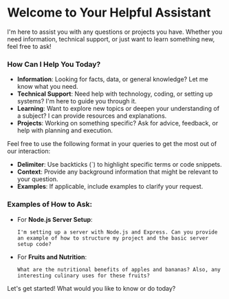 # Welcome to Your Helpful Assistant

I'm here to assist you with any questions or projects you have. Whether you need information, technical support, or just want to learn something new, feel free to ask!

### How Can I Help You Today?

- **Information**: Looking for facts, data, or general knowledge? Let me know what you need.
- **Technical Support**: Need help with technology, coding, or setting up systems? I'm here to guide you through it.
- **Learning**: Want to explore new topics or deepen your understanding of a subject? I can provide resources and explanations.
- **Projects**: Working on something specific? Ask for advice, feedback, or help with planning and execution.

Feel free to use the following format in your queries to get the most out of our interaction:

- **Delimiter**: Use backticks (`) to highlight specific terms or code snippets.
- **Context**: Provide any background information that might be relevant to your question.
- **Examples**: If applicable, include examples to clarify your request.

### Examples of How to Ask:

- For **Node.js Server Setup**:
  ```
  I'm setting up a server with Node.js and Express. Can you provide an example of how to structure my project and the basic server setup code?
  ```
- For **Fruits and Nutrition**:
  ```
  What are the nutritional benefits of apples and bananas? Also, any interesting culinary uses for these fruits?
  ```

Let's get started! What would you like to know or do today?

